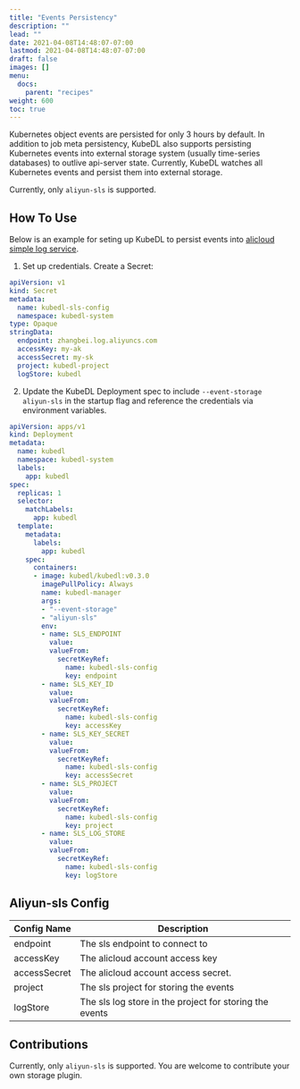 ```yaml
---
title: "Events Persistency"
description: ""
lead: ""
date: 2021-04-08T14:48:07-07:00
lastmod: 2021-04-08T14:48:07-07:00
draft: false
images: []
menu:
  docs:
    parent: "recipes"
weight: 600
toc: true
---
```


Kubernetes object events are persisted for only 3 hours by default.
In addition to job meta persistency, KubeDL also supports persisting Kubernetes events into external storage system (usually time-series databases) to outlive api-server state.
Currently, KubeDL watches all Kubernetes events and persist them into external storage.

Currently, only `aliyun-sls` is supported.


## How To Use
Below is an example for seting up KubeDL to persist events into [alicloud simple log service](https://cn.aliyun.com/product/sls).

1. Set up credentials. Create a Secret:

```yaml
apiVersion: v1
kind: Secret
metadata:
  name: kubedl-sls-config
  namespace: kubedl-system
type: Opaque
stringData:
  endpoint: zhangbei.log.aliyuncs.com
  accessKey: my-ak
  accessSecret: my-sk
  project: kubedl-project
  logStore: kubedl
```

2. Update the KubeDL Deployment spec to include `--event-storage aliyun-sls` in the startup flag and reference the credentials
  via environment variables.

```yaml
apiVersion: apps/v1
kind: Deployment
metadata:
  name: kubedl
  namespace: kubedl-system
  labels:
    app: kubedl
spec:
  replicas: 1
  selector:
    matchLabels:
      app: kubedl
  template:
    metadata:
      labels:
        app: kubedl
    spec:
      containers:
      - image: kubedl/kubedl:v0.3.0
        imagePullPolicy: Always
        name: kubedl-manager
        args:
        - "--event-storage"
        - "aliyun-sls"
        env:
        - name: SLS_ENDPOINT
          value:
          valueFrom:
            secretKeyRef:
              name: kubedl-sls-config
              key: endpoint
        - name: SLS_KEY_ID
          value:
          valueFrom:
            secretKeyRef:
              name: kubedl-sls-config
              key: accessKey
        - name: SLS_KEY_SECRET
          value:
          valueFrom:
            secretKeyRef:
              name: kubedl-sls-config
              key: accessSecret
        - name: SLS_PROJECT
          value:
          valueFrom:
            secretKeyRef:
              name: kubedl-sls-config
              key: project
        - name: SLS_LOG_STORE
          value:
          valueFrom:
            secretKeyRef:
              name: kubedl-sls-config
              key: logStore
```
##  Aliyun-sls Config
| Config Name   |   Description    |
|------------- |-------------|
| endpoint | The sls endpoint to connect to |
| accessKey | The alicloud account access key|
| accessSecret | The alicloud account access secret. |
| project | The sls project for storing the events|
| logStore | The sls log store in the project for storing the events |

## Contributions

Currently, only `aliyun-sls` is supported. You are welcome to contribute your own storage plugin.
